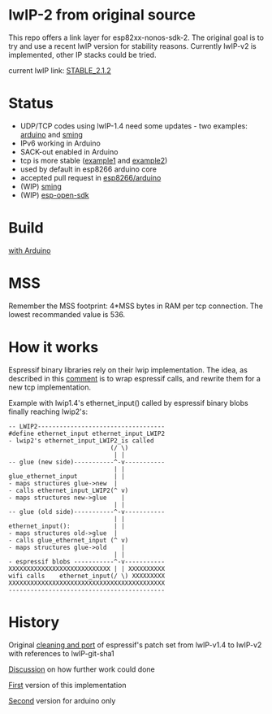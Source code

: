 
# lwIP-2 from original source

This repo offers a link layer for esp82xx-nonos-sdk-2.
The original goal is to try and use a recent lwIP version for stability reasons.
Currently lwIP-v2 is implemented, other IP stacks could be tried.

current lwIP link: [STABLE_2.1.2](http://git.savannah.nongnu.org/cgit/lwip.git/tree/?h=STABLE-2_1_2_RELEASE)

# Status

* UDP/TCP codes using lwIP-1.4 need some updates - two examples: [arduino](https://github.com/esp8266/Arduino/pull/3129) and [sming](https://github.com/SmingHub/Sming/pull/1147)
* IPv6 working in Arduino
* SACK-out enabled in Arduino
* tcp is more stable ([example1](https://github.com/esp8266/Arduino/issues/3075) and [example2](https://github.com/esp8266/Arduino/issues/2925))
* used by default in esp8266 arduino core
* accepted pull request in [esp8266/arduino](https://github.com/esp8266/Arduino/pull/3783)
* (WIP) [sming](https://github.com/SmingHub/Sming/pull/1147)
* (WIP) [esp-open-sdk](https://github.com/pfalcon/esp-open-sdk/pull/271)

# Build

[with Arduino](https://github.com/esp8266/Arduino/tree/master/tools/sdk/lwip2)

# MSS

Remember the MSS footprint: 4\*MSS bytes in RAM per tcp connection.
The lowest recommanded value is 536.

# How it works

Espressif binary libraries rely on their lwip implementation. The idea, as
described in this [comment](https://github.com/kadamski/esp-lwip/issues/8)
is to wrap espressif calls, and rewrite them for a new tcp implementation.

Example with lwip1.4's ethernet_input() called by espressif binary blobs
finally reaching lwip2's:

```
-- LWIP2-----------------------------------
#define ethernet_input ethernet_input_LWIP2
- lwip2's ethernet_input_LWIP2_is called
                            (/ \)
                             | |
-- glue (new side)-----------^-v-----------
                             | |
glue_ethernet_input          | |
- maps structures glue->new  |
- calls ethernet_input_LWIP2(^ v)
- maps structures new->glue    |
                             | |
-- glue (old side)-----------^-v-----------
                             | |
ethernet_input():            | |
- maps structures old->glue  | 
- calls glue_ethernet_input (^ v)
- maps structures glue->old    |
                             | |
- espressif blobs -----------^-v-----------
XXXXXXXXXXXXXXXXXXXXXXXXXXXX | | XXXXXXXXXX
wifi calls    ethernet_input(/ \) XXXXXXXXX
XXXXXXXXXXXXXXXXXXXXXXXXXXXXXXXXXXXXXXXXXXX
-------------------------------------------
```

# History

Original [cleaning and port](https://github.com/nekromant/esp8266-frankenstein/tree/master/src/contrib/lwipupdate) of espressif's patch set from lwIP-v1.4 to lwIP-v2 with references to lwIP-git-sha1

[Discussion](https://github.com/kadamski/esp-lwip/issues/8) on how further work could done

[First](https://github.com/d-a-v/esp8266-phy) version of this implementation

[Second](https://github.com/esp8266/Arduino/pull/3206) version for arduino only
